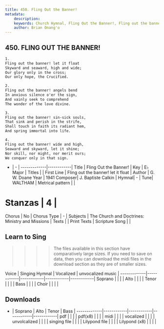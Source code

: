 ```yaml
---
title: 450. Fling Out the Banner!
metadata:
    description: 
    keywords: Church Hymnal, Fling Out the Banner!, Fling out the banner! let it float, 
    author: Brian Onang'o
---
```



## 450. FLING OUT THE BANNER!

```txt
1.
Fling out the banner! let it float 
Skyward and seaward, high and wide; 
Our glory only in the cross; 
Our only hope, the Crucified. 

2.
Fling out the banner! angels bend 
In anxious silence o'er the sign, 
And vainly seek to comprehend 
The wonder of the love divine. 

3.
Fling out the banner! sin-sick souls, 
That sink and perish in the strife, 
Shall touch in faith its radiant hem, 
And spring immortal into life. 

4.
Fling out the banner! wide and high, 
Seaward and skyward, let it shine; 
Nor skill, nor might, nor merit ours; 
We conquer only in that sign.
```

- |   -  |
-------------|------------|
Title | Fling Out the Banner! |
Key | E♭ Major |
Titles |  |
First Line | Fling out the banner! let it float |
Author | G. W. Doane
Year | 1941
Composer| J. Baptiste Calkin |
Hymnal|  - |
Tune| WALTHAM |
Metrical pattern | |
# Stanzas | 4 |
Chorus | No |
Chorus Type | - |
Subjects | The Church and Doctrines: Ministry and Missions |
Texts |  |
Print Texts | 
Scripture Song |  |
  
## Learn to Sing

>>>> The files available in this section have comparatively large sizes. If you need to save on data, then you can download the midi files in the download section as they are of smaller sizes.

Voice |  Singing Hymnal | Vocalized | unvocalized music |
-------------|------------|------------|------------|------------|
Soprano | | | |
Alto | | | |
Tenor | | | |
Bass | | | |
Choir | | | |

## Downloads

- |  Soprano | Alto | Tenor | Bass |
-------------|------------|------------|------------|------------|
pdf | | | |
pdf(x8) | | | |
midi | | | |
vocalized | | | |
unvolcalized | | | |
singing file | | | |
Lilypond file | | | |
Lilypond (x8) | | | |
  